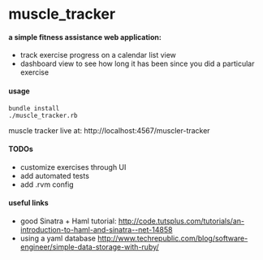muscle_tracker
==============
#### a simple fitness assistance web application:
* track exercise progress on a calendar list view
* dashboard view to see how long it has been since you did a particular exercise

#### usage
```
bundle install
./muscle_tracker.rb
```
muscle tracker live at:
http://localhost:4567/muscler-tracker

#### TODOs
* customize exercises through UI
* add automated tests
* add .rvm config

#### useful links
* good Sinatra + Haml tutorial:
http://code.tutsplus.com/tutorials/an-introduction-to-haml-and-sinatra--net-14858
* using a yaml database
http://www.techrepublic.com/blog/software-engineer/simple-data-storage-with-ruby/
